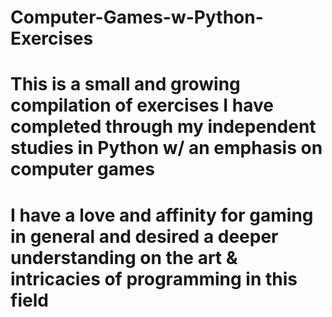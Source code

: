 # Computer-Games-w-Python-Exercises
# This is a small and growing compilation of exercises I have completed through my independent studies in Python w/ an emphasis on computer games
# I have a love and affinity for gaming in general and desired a deeper understanding on the art & intricacies of programming in this field
